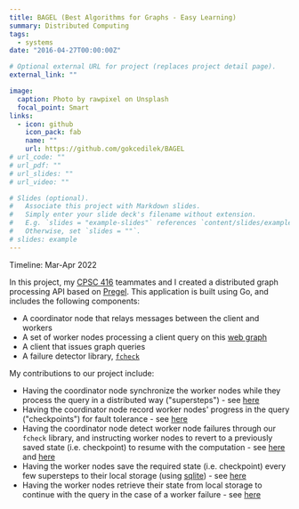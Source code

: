 ```yaml
---
title: BAGEL (Best Algorithms for Graphs - Easy Learning)
summary: Distributed Computing
tags:
  - systems
date: "2016-04-27T00:00:00Z"

# Optional external URL for project (replaces project detail page).
external_link: ""

image:
  caption: Photo by rawpixel on Unsplash
  focal_point: Smart
links:
  - icon: github
    icon_pack: fab
    name: ""
    url: https://github.com/gokcedilek/BAGEL
# url_code: ""
# url_pdf: ""
# url_slides: ""
# url_video: ""

# Slides (optional).
#   Associate this project with Markdown slides.
#   Simply enter your slide deck's filename without extension.
#   E.g. `slides = "example-slides"` references `content/slides/example-slides.md`.
#   Otherwise, set `slides = ""`.
# slides: example
---
```


Timeline: Mar-Apr 2022

In this project, my [CPSC 416](https://www.cs.ubc.ca/~bestchai/teaching/cs416_2021w2/index.html) teammates and I created a distributed graph processing API based on [Pregel](https://www.dcs.bbk.ac.uk/~dell/teaching/cc/paper/sigmod10/p135-malewicz.pdf). This application is built using Go, and includes the following components:

- A coordinator node that relays messages between the client and workers
- A set of worker nodes processing a client query on this [web graph](https://snap.stanford.edu/data/web-Google.html)
- A client that issues graph queries
- A failure detector library, [`fcheck`](https://github.com/gokcedilek/BAGEL/tree/master/fcheck)

My contributions to our project include:

- Having the coordinator node synchronize the worker nodes while they process the query in a distributed way ("supersteps") - see [here](https://github.com/gokcedilek/BAGEL/blob/master/bagel/coord.go#L245)
- Having the coordinator node record worker nodes' progress in the query ("checkpoints") for fault tolerance - see [here](https://github.com/gokcedilek/BAGEL/blob/master/bagel/coord.go#L220)
- Having the coordinator node detect worker node failures through our `fcheck` library, and instructing worker nodes to revert to a previously saved state (i.e. checkpoint) to resume with the computation - see [here](https://github.com/gokcedilek/BAGEL/blob/master/bagel/coord.go#L409) and [here](https://github.com/gokcedilek/BAGEL/blob/master/bagel/coord.go#L297)
- Having the worker nodes save the required state (i.e. checkpoint) every few supersteps to their local storage (using [sqlite](https://github.com/mattn/go-sqlite3)) - see [here](https://github.com/gokcedilek/BAGEL/blob/master/bagel/worker.go#L348)
- Having the worker nodes retrieve their state from local storage to continue with the query in the case of a worker failure - see [here](https://github.com/gokcedilek/BAGEL/blob/master/bagel/worker.go#L182)
